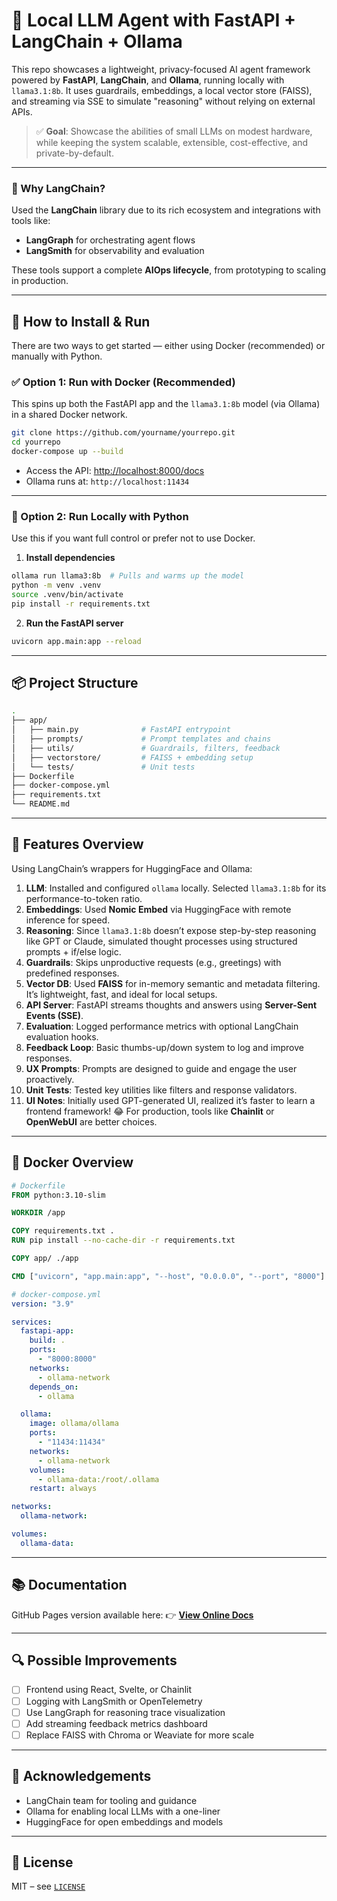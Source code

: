 # 🤖 Local LLM Agent with FastAPI + LangChain + Ollama

This repo showcases a lightweight, privacy-focused AI agent framework powered by **FastAPI**, **LangChain**, and **Ollama**, running locally with `llama3.1:8b`. It uses guardrails, embeddings, a local vector store (FAISS), and streaming via SSE to simulate "reasoning" without relying on external APIs.

> ✅ **Goal**: Showcase the abilities of small LLMs on modest hardware, while keeping the system scalable, extensible, cost-effective, and private-by-default.

---

### 🧠 Why LangChain?

Used the **LangChain** library due to its rich ecosystem and integrations with tools like:

* **LangGraph** for orchestrating agent flows
* **LangSmith** for observability and evaluation

These tools support a complete **AIOps lifecycle**, from prototyping to scaling in production.

---

## 🔧 How to Install & Run

There are two ways to get started — either using Docker (recommended) or manually with Python.

### ✅ Option 1: Run with Docker (Recommended)

This spins up both the FastAPI app and the `llama3.1:8b` model (via Ollama) in a shared Docker network.

```bash
git clone https://github.com/yourname/yourrepo.git
cd yourrepo
docker-compose up --build
```

* Access the API: [http://localhost:8000/docs](http://localhost:8000/docs)
* Ollama runs at: `http://localhost:11434`

---

### 🐍 Option 2: Run Locally with Python

Use this if you want full control or prefer not to use Docker.

1. **Install dependencies**

```bash
ollama run llama3:8b  # Pulls and warms up the model
python -m venv .venv
source .venv/bin/activate
pip install -r requirements.txt
```

2. **Run the FastAPI server**

```bash
uvicorn app.main:app --reload
```

---

## 📦 Project Structure

```bash
.
├── app/
│   ├── main.py              # FastAPI entrypoint
│   ├── prompts/             # Prompt templates and chains
│   ├── utils/               # Guardrails, filters, feedback
│   ├── vectorstore/         # FAISS + embedding setup
│   └── tests/               # Unit tests
├── Dockerfile
├── docker-compose.yml
├── requirements.txt
└── README.md
```

---

## 🧠 Features Overview

Using LangChain’s wrappers for HuggingFace and Ollama:

1. **LLM**: Installed and configured `ollama` locally. Selected `llama3.1:8b` for its performance-to-token ratio.
2. **Embeddings**: Used **Nomic Embed** via HuggingFace with remote inference for speed.
3. **Reasoning**: Since `llama3.1:8b` doesn’t expose step-by-step reasoning like GPT or Claude, simulated thought processes using structured prompts + if/else logic.
4. **Guardrails**: Skips unproductive requests (e.g., greetings) with predefined responses.
5. **Vector DB**: Used **FAISS** for in-memory semantic and metadata filtering. It’s lightweight, fast, and ideal for local setups.
6. **API Server**: FastAPI streams thoughts and answers using **Server-Sent Events (SSE)**.
7. **Evaluation**: Logged performance metrics with optional LangChain evaluation hooks.
8. **Feedback Loop**: Basic thumbs-up/down system to log and improve responses.
9. **UX Prompts**: Prompts are designed to guide and engage the user proactively.
10. **Unit Tests**: Tested key utilities like filters and response validators.
11. **UI Notes**: Initially used GPT-generated UI, realized it’s faster to learn a frontend framework! 😂 For production, tools like **Chainlit** or **OpenWebUI** are better choices.

---

## 🐳 Docker Overview

```dockerfile
# Dockerfile
FROM python:3.10-slim

WORKDIR /app

COPY requirements.txt .
RUN pip install --no-cache-dir -r requirements.txt

COPY app/ ./app

CMD ["uvicorn", "app.main:app", "--host", "0.0.0.0", "--port", "8000"]
```

```yaml
# docker-compose.yml
version: "3.9"

services:
  fastapi-app:
    build: .
    ports:
      - "8000:8000"
    networks:
      - ollama-network
    depends_on:
      - ollama

  ollama:
    image: ollama/ollama
    ports:
      - "11434:11434"
    networks:
      - ollama-network
    volumes:
      - ollama-data:/root/.ollama
    restart: always

networks:
  ollama-network:

volumes:
  ollama-data:
```

---

## 📚 Documentation

GitHub Pages version available here:
👉 [**View Online Docs**](https://<your-username>.github.io/<your-repo-name>/)

---

## 🔍 Possible Improvements

* [ ] Frontend using React, Svelte, or Chainlit
* [ ] Logging with LangSmith or OpenTelemetry
* [ ] Use LangGraph for reasoning trace visualization
* [ ] Add streaming feedback metrics dashboard
* [ ] Replace FAISS with Chroma or Weaviate for more scale

---

## 🙌 Acknowledgements

* LangChain team for tooling and guidance
* Ollama for enabling local LLMs with a one-liner
* HuggingFace for open embeddings and models

---

## 📄 License

MIT – see [`LICENSE`](LICENSE)

